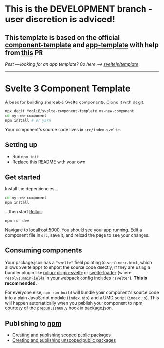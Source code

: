# This is the DEVELOPMENT branch - user discretion is adviced!

## This template is based on the official [component-template](https://github.com/sveltejs/component-template) and [app-template](https://github.com/sveltejs/template) with help from [this](https://github.com/sveltejs/component-template/pull/5) PR

_Psst — looking for an app template? Go here --> [sveltejs/template](https://github.com/sveltejs/template)_

---

# Svelte 3 Component Template

A base for building shareable Svelte components. Clone it with [degit](https://github.com/Rich-Harris/degit):

```bash
npx degit YogliB/svelte-component-template my-new-component
cd my-new-component
npm install # or yarn
```

Your component's source code lives in `src/index.svelte`.

## Setting up

- Run `npm init`
- Replace this README with your own

## Get started

Install the dependencies...

```bash
cd my-new-component
npm install
```

...then start [Rollup](https://rollupjs.org):

```bash
npm run dev
```

Navigate to [localhost:5000](http://localhost:5000). You should see your app running. Edit a component file in `src`, save it, and reload the page to see your changes.

## Consuming components

Your package.json has a `"svelte"` field pointing to `src/index.html`, which allows Svelte apps to import the source code directly, if they are using a bundler plugin like [rollup-plugin-svelte](https://github.com/rollup/rollup-plugin-svelte) or [svelte-loader](https://github.com/sveltejs/svelte-loader) (where [`resolve.mainFields`](https://webpack.js.org/configuration/resolve/#resolve-mainfields) in your webpack config includes `"svelte"`). **This is recommended.**

For everyone else, `npm run build` will bundle your component's source code into a plain JavaScript module (`index.mjs`) and a UMD script (`index.js`). This will happen automatically when you publish your component to npm, courtesy of the `prepublishOnly` hook in package.json.

## Publishing to [npm](https://www.npmjs.com)

- [Creating and publishing scoped public packages](https://docs.npmjs.com/creating-and-publishing-scoped-public-packages)
- [Creating and publishing unscoped public packages](https://docs.npmjs.com/creating-and-publishing-unscoped-public-packages)
